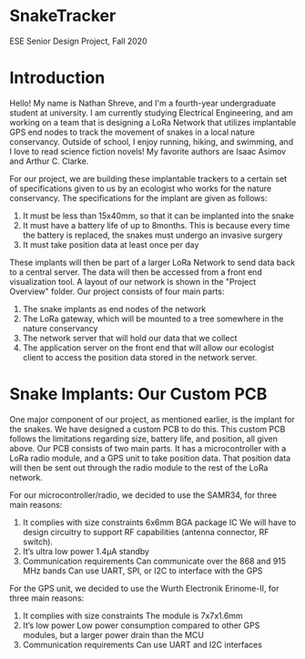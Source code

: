 # SnakeTracker
ESE Senior Design Project, Fall 2020

# Introduction
Hello! My name is Nathan Shreve, and I'm a fourth-year undergraduate student at university. I am currently studying Electrical Engineering, and am working on a team that is designing a LoRa Network that utilizes implantable GPS end nodes to track the movement of snakes in a local nature conservancy. Outside of school, I enjoy running, hiking, and swimming, and I love to read science fiction novels! My favorite authors are Isaac Asimov and Arthur C. Clarke. 

For our project, we are building these implantable trackers to a certain set of specifications given to us by an ecologist who works for the nature conservancy. The specifications for the implant are given as follows:

1. It must be less than 15x40mm, so that it can be implanted into the snake
2. It must have a battery life of up to 8months. This is because every time the battery is replaced, the snakes must undergo an invasive surgery
3. It must take position data at least once per day

These implants will then be part of a larger LoRa Network to send data back to a central server. The data will then be accessed from a front end visualization tool. A layout of our network is shown in the "Project Overview" folder. Our project consists of four main parts:

1. The snake implants as end nodes of the network
2. The LoRa gateway, which will be mounted to a tree somewhere in the nature conservancy
3. The network server that will hold our data that we collect
4. The application server on the front end that will allow our ecologist client to access the position data stored in the network server.

# Snake Implants: Our Custom PCB
One major component of our project, as mentioned earlier, is the implant for the snakes. We have designed a custom PCB to do this. This custom PCB follows the limitations regarding size, battery life, and position, all given above. Our PCB consists of two main parts. It has a microcontroller with a LoRa radio module, and a GPS unit to take position data. That position data will then be sent out through the radio module to the rest of the LoRa network. 

For our microcontroller/radio, we decided to use the SAMR34, for three main reasons:
1. It complies with size constraints
    6x6mm BGA package IC
    We will have to design circuitry to support RF capabilities (antenna connector, RF switch). 
2. It’s ultra low power
    1.4µA standby
3. Communication requirements
    Can communicate over the 868 and 915 MHz bands
    Can use UART, SPI, or I2C to interface with the GPS

For the GPS unit, we decided to use the Wurth Electronik Erinome-II, for three main reasons:
1. It complies with size constraints
    The module is 7x7x1.6mm
2. It’s low power
    Low power consumption compared to other GPS modules, but a larger power drain than the MCU
3. Communication requirements
    Can use UART and I2C interfaces
